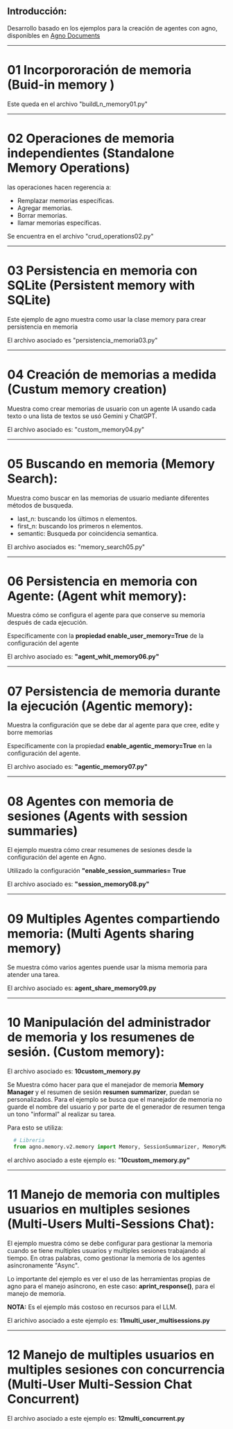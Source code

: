 ## Introducción:

Desarrollo basado en los ejemplos para la creación de agentes con agno, disponibles en [Agno Documents](https://docs.agno.com/examples/concepts/memory/00-built-in-memory "Build-in     Memory")

---

# 01 Incorpororación de memoria (Buid-in memory )

Este queda en el archivo "buildLn_memory01.py"

---

# 02 Operaciones de memoria independientes (Standalone Memory Operations)

las operaciones hacen regerencia a:

- Remplazar memorias específicas.
- Agregar memorias.
- Borrar memorias.
- llamar memorias específicas.

Se encuentra en el archivo "crud_operations02.py"

---

# 03 Persistencia en memoria con SQLite (Persistent memory with SQLite)

Este ejemplo de agno muestra como usar la clase memory para crear persistencia en memoria

El archivo asociado es "persistencia_memoria03.py"

---

# 04 Creación de memorias a medida (Custum memory creation)

Muestra como crear memorias de usuario con un agente IA usando cada texto o una lista de textos se usó Gemini y ChatGPT.

El archivo asociado es: "custom_memory04.py"

---

# 05 Buscando en memoria (Memory Search):

Muestra como buscar en las memorias de usuario mediante diferentes métodos de busqueda.

- last_n: buscando los últimos n elementos.
- first_n: buscando los primeros n elementos.
- semantic: Busqueda por coincidencia semantica.

El archivo asociados es: "memory_search05.py"

---

# 06 Persistencia en memoria con Agente: (Agent whit memory):

Muestra cómo se configura el agente para que conserve su memoria después de cada ejecución.

Específicamente con la **propiedad enable_user_memory=True** de la configuración del agente

El archivo asociado es: **"agent_whit_memory06.py"**

---

# 07 Persistencia de memoria durante la ejecución (Agentic memory):

Muestra la configuración que se debe dar al agente para que cree, edite y borre memorias

Específicamente con la propiedad **enable_agentic_memory=True** en la configuración del agente.

El archivo asociado es: **"agentic_memory07.py"**

---

# 08 Agentes con memoria de sesiones (Agents with session summaries)

El ejemplo muestra cómo crear resumenes de sesiones desde la configuración del agente en Agno.

Utilizado la configuración **"enable_session_summaries= True**

El archivo asociado es: **"session_memory08.py"**

---

# 09 Multiples Agentes compartiendo memoria: (Multi Agents sharing memory)

Se muestra cómo varios agentes puende usar la misma memoria para atender una tarea.

El archivo asociado es: **agent_share_memory09.py**

---

# 10 Manipulación del administrador de memoria y los resumenes de sesión. (Custom memory):

El archivo asociado es: **10custom_memory.py**

Se Muestra cómo hacer para que el manejador de memoria **Memory Manager** y el resumen de sesión **resumen summarizer**, puedan se personalizados. Para el ejemplo se busca que el manejador de memoria no guarde el nombre del usuario y por parte de el generador de resumen tenga un tono "informal" al realizar su tarea.

Para esto se utiliza:

```Python
  # Libreria
  from agno.memory.v2.memory import Memory, SessionSummarizer, MemoryManager
```

el archivo asociado a este ejemplo es: "**10custom_memory.py"**

---

# 11 Manejo de memoria con multiples usuarios en multiples sesiones (Multi-Users Multi-Sessions Chat):

El ejemplo muestra cómo se debe configurar para gestionar la memoria cuando se tiene multiples usuarios y multiples sesiones trabajando al tiempo. En otras palabras, como gestionar la memoria de los agentes asíncronamente "Async".

Lo importante del ejemplo es ver el uso de las herramientas propias de agno para el manejo asíncrono, en este caso: **aprint_response()**, para el manejo de memoria.

**NOTA:** Es el ejemplo más costoso en recursos para el LLM.

El arichivo asociado a este ejemplo es: **11multi_user_multisessions.py**

---

# 12 Manejo de multiples usuarios en multiples sesiones con concurrencia (Multi-User Multi-Session Chat Concurrent)

El archivo asociado a este ejemplo es: **12multi_concurrent.py**
